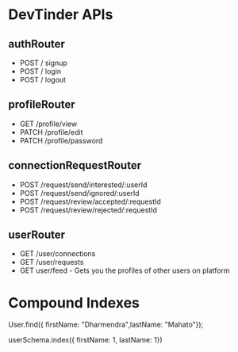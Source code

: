 # DevTinder APIs

## authRouter
- POST / signup
- POST / login
- POST / logout

## profileRouter
- GET /profile/view
- PATCH /profile/edit
- PATCH /profile/password

## connectionRequestRouter
- POST /request/send/interested/:userId
- POST /request/send/ignored/:userId
- POST /request/review/accepted/:requestId
- POST /request/review/rejected/:requestId


## userRouter
- GET /user/connections
- GET /user/requests
- GET user/feed - Gets you the profiles of other users on platform



# Compound Indexes

User.find({ firstName: "Dharmendra",lastName: "Mahato"});

userSchema.index({ firstName: 1, lastName: 1})